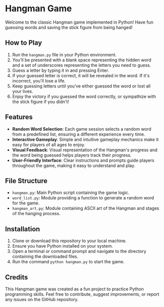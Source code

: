 # Hangman Game

Welcome to the classic Hangman game implemented in Python! Have fun guessing words and saving the stick figure from being hanged!

## How to Play

1. Run the `hangman.py` file in your Python environment.
2. You'll be presented with a blank space representing the hidden word and a set of underscores representing the letters you need to guess.
3. Guess a letter by typing it in and pressing Enter.
4. If your guessed letter is correct, it will be revealed in the word. If it's incorrect, you'll lose a life.
5. Keep guessing letters until you've either guessed the word or lost all your lives.
6. Enjoy the victory if you guessed the word correctly, or sympathize with the stick figure if you didn't!

## Features

- **Random Word Selection**: Each game session selects a random word from a predefined list, ensuring a different experience every time.
- **Interactive Gameplay**: Simple and intuitive gameplay mechanics make it easy for players of all ages to enjoy.
- **Visual Feedback**: Visual representation of the Hangman's progress and the word being guessed helps players track their progress.
- **User-Friendly Interface**: Clear instructions and prompts guide players throughout the game, making it easy to understand and play.

## File Structure

- `hangman.py`: Main Python script containing the game logic.
- `word_list.py`: Module providing a function to generate a random word for the game.
- `hangman_art.py`: Module containing ASCII art of the Hangman and stages of the hanging process.

## Installation

1. Clone or download this repository to your local machine.
2. Ensure you have Python installed on your system.
3. Open a terminal or command prompt and navigate to the directory containing the downloaded files.
4. Run the command `python hangman.py` to start the game.

## Credits

This Hangman game was created  as a fun project to practice Python programming skills. Feel free to contribute, suggest improvements, or report any issues on the GitHub repository.



